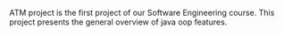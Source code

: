ATM project is the first project of our Software Engineering course.
This project presents the general overview of java oop features.